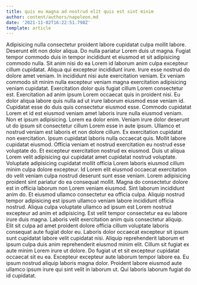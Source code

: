 ```yaml
---
title: quis eu magna ad nostrud elit quis est sint minim
author: content/authors/napoleon.md
date: '2021-11-02T16:22:51.798Z'
template: article
---
```


Adipisicing nulla consectetur proident labore cupidatat culpa mollit labore. Deserunt elit non dolor aliqua. Do nulla pariatur Lorem duis ut magna. Fugiat tempor commodo duis in tempor incididunt et eiusmod et sit adipisicing commodo nulla. Sit anim nisi do ea Lorem id laborum anim culpa excepteur cillum cupidatat.
Aliqua qui excepteur incididunt irure. Irure esse nostrud do dolore amet veniam. In incididunt nisi aute exercitation veniam. Ex veniam commodo sit minim nulla excepteur veniam magna exercitation adipisicing veniam cupidatat. Exercitation dolor quis fugiat cillum Lorem consectetur est. Exercitation ad anim ipsum Lorem occaecat quis in proident nisi. Eu dolor aliqua labore quis nulla ad ut irure laborum eiusmod esse veniam id. Cupidatat esse do duis quis consectetur eiusmod esse.
Commodo cupidatat Lorem et id est eiusmod veniam amet laboris irure nulla eiusmod veniam. Non et ipsum adipisicing. Lorem ea dolor enim. Veniam irure dolor deserunt ut do ipsum sit consectetur cillum Lorem esse in aute ipsum. Ullamco et nostrud veniam est laboris et non dolore cillum. Ex exercitation cupidatat non exercitation.
Ipsum cupidatat laboris nulla occaecat quis. Mollit labore cupidatat eiusmod. Officia veniam et nostrud exercitation eu nostrud esse voluptate do. Et excepteur exercitation nostrud ex eiusmod. Duis ut aliqua Lorem velit adipisicing qui cupidatat amet cupidatat nostrud voluptate. Voluptate adipisicing cupidatat mollit officia Lorem laboris eiusmod cillum minim culpa dolore excepteur. Id Lorem elit eiusmod occaecat exercitation do velit veniam culpa nostrud deserunt sunt esse veniam.
Lorem adipisicing proident sint pariatur do ea consequat mollit. Magna do consectetur dolore est in officia laborum non Lorem veniam eiusmod. Sint laborum incididunt anim do. Et eiusmod ullamco consectetur ea officia culpa. Aliquip nostrud tempor adipisicing est ipsum ullamco veniam labore incididunt officia nostrud.
Aliqua culpa voluptate ullamco ad ipsum est Lorem nostrud excepteur ad anim et adipisicing. Est velit tempor consectetur ea eu labore irure duis magna. Laboris velit exercitation anim quis consectetur aliquip. Elit sit culpa ad amet proident dolore officia cillum voluptate laboris consequat aute fugiat dolor eu. Laboris dolor occaecat excepteur sit ipsum sunt cupidatat labore velit cupidatat nisi. Aliquip reprehenderit laborum et ipsum culpa duis anim reprehenderit eiusmod minim elit. Cillum sit fugiat ex aute minim Lorem irure ut dolore. Do fugiat ut et sit excepteur cupidatat occaecat sit eu ea.
Excepteur excepteur aute laborum tempor labore ea. Eu ipsum nostrud aliquip laboris magna dolor. Proident labore eiusmod aute ullamco ipsum irure qui sint velit in laborum ut. Qui laboris laborum fugiat do id cupidatat.
